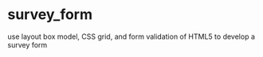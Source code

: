 # survey_form
use layout box model, CSS grid, and form validation of HTML5 to develop a survey form
